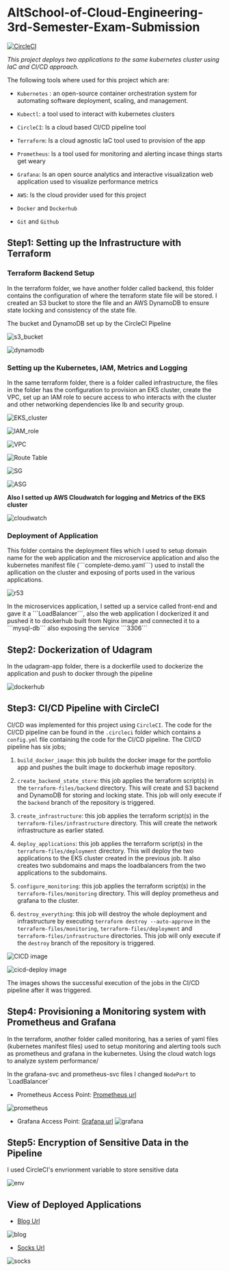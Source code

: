 # AltSchool-of-Cloud-Engineering-3rd-Semester-Exam-Submission

[![CircleCI](https://dl.circleci.com/status-badge/img/gh/Onyekachukwu-Nweke/altschool-sem3-final/tree/main.svg?style=svg)](https://dl.circleci.com/status-badge/redirect/gh/Onyekachukwu-Nweke/altschool-sem3-final/tree/main)

<i>This project deploys two applications to the same kubernetes cluster using IaC and CI/CD approach.</i>

The following tools where used for this project which are:

- <code>Kubernetes</code> : an open-source container orchestration system for automating software deployment, scaling, and management.

- <code>Kubectl</code>: a tool used to interact with kubernetes clusters

- <code>CircleCI</code>: Is a cloud based CI/CD pipeline tool

- <code>Terraform</code>: Is a cloud agnostic IaC tool used to provision of the app

- <code>Prometheus</code>: Is a tool used for monitoring and alerting incase things starts get weary

- <code>Grafana</code>: Is an open source analytics and interactive visualization web application used to visualize performance metrics

- <code>AWS</code>: Is the cloud provider used for this project

- <code>Docker</code> and <code>Dockerhub</code>

- <code>Git</code> and <code>Github</code>

## Step1: Setting up the Infrastructure with Terraform

<h3>Terraform Backend Setup</h3>
<p>In the terraform folder, we have another folder called backend, this folder contains the configuration of where the terraform state file will be stored. I created an S3 bucket to store the file and an AWS DynamoDB to ensure state locking and consistency of the state file.</p>

The bucket and DynamoDB set up by the CircleCI Pipeline

![s3_bucket](/img/s3.png)

![dynamodb](/img/dynamoDB.png)

<h3>Setting up the Kubernetes, IAM, Metrics and Logging</h3>
<p>In the same terraform folder, there is a folder called infrastructure, the files in the folder has the configuration to provision an EKS cluster, create the VPC, set up an IAM role to secure access to who interacts with the cluster and other networking dependencies like lb and security group.</p>

![EKS_cluster](/img/eks.png)

![IAM_role](/img/iam.png)

![VPC](/img/vpc.png)

![Route Table](/img/rtb.png)

![SG](/img/sg.png)

![ASG](/img/asg.png)

<b>Also I setted up AWS Cloudwatch for logging and Metrics of the EKS cluster</b>

![cloudwatch](/img/cw.png)

<h3>Deployment of Application</h3>
<p>This folder contains the deployment files which I used to setup domain name for the web application and the microservice application and also the kubernetes manifest file (```complete-demo.yaml```) used to install the apllication on the cluster and exposing of ports used in the various applications.</p>

![r53](/img/r53.png)

<p>In the microservices application, I setted up a service called front-end and gave it a ```LoadBalancer```, also the web application I dockerized it and pushed it to dockerhub built from Nginx image and connected it to a ```mysql-db``` also exposing the service ```3306```</p>


## Step2: Dockerization of Udagram
<p>In the udagram-app folder, there is a dockerfile used to dockerize the application and push to docker through the pipeline</p>

![dockerhub](/img/docker.png)

## Step3: CI/CD Pipeline with CircleCI
CI/CD was implemented for this project using `CircleCI`. The code for the CI/CD pipeline can be found in the `.circleci` folder which contains a `config.yml` file containing the code for the CI/CD pipeline. The CI/CD pipeline has six jobs;

1. `build_docker_image`: this job builds the docker image for the portfolio app and pushes the built image to dockerhub image repository.

2. `create_backend_state_store`: this job applies the terraform script(s) in the `terraform-files/backend` directory. This will create and S3 backend and DynamoDB for storing and locking state. This job will only execute if the `backend` branch of the repository is triggered.

3. `create_infrastructure`: this job applies the terraform script(s) in the `terraform-files/infrastructure` directory. This will create the network infrastructure as earlier stated.

4. `deploy_applications`: this job applies the terraform script(s) in the `terraform-files/deployment` directory. This will deploy the two applications to the EKS cluster created in the previous job. It also creates two subdomains and maps the loadbalancers from the two applications to the subdomains.

5. `configure_monitoring`: this job applies the terraform script(s) in the `terraform-files/monitoring` directory. This will deploy prometheus and grafana to the cluster.

6. `destroy_everything`: this job will destroy the whole deployment and infrastructure by executing `terraform destroy --auto-approve` in the `terraform-files/monitoring`, `terraform-files/deployment` and `terraform-files/infrastructure` directories. This job will only execute if the `destroy` branch of the repository is triggered.

![CICD image](/img/CICD.png)

![cicd-deploy image](/img/deployCICD.png)

The images shows the successful execution of the jobs in the CI/CD pipeline after it was triggered.


## Step4: Provisioning a Monitoring system with Prometheus and Grafana
<p>In the terraform, another folder called monitoring, has a series of yaml files (kubernetes manifest files) used to setup monitoring and alerting tools such as prometheus and grafana in the kubernetes. Using the cloud watch logs to analyze system performance/ </p>

<p>In the grafana-svc and prometheus-svc files I changed <code>NodePort</code> to `LoadBalancer` </p>

- Prometheus Access Point: <a target=_blank href="https://prometheus.onyekachukwuejiofornweke.me:9090/targets">Prometheus url</a>

![prometheus](/img/prometheus.png)

- Grafana Access Point: <a target=_blank href="https://grafana.onyekachukwuejiofornweke.me:9090/targets">Grafana url</a>
![grafana](/img/grafana.png)

## Step5: Encryption of Sensitive Data in the Pipeline
<p>I used CircleCI's envrionment variable to store sensitive data</p>

![env](/img/env.png)

## View of Deployed Applications

- <a href="https://blog.onyekachukwuejiofornweke.me/">Blog Url</a>

![blog](/img/blog.png)

- <a href="https://socks.onyekachukwuejiofornweke.me/">Socks Url</a>

![socks](/img/socks.png)